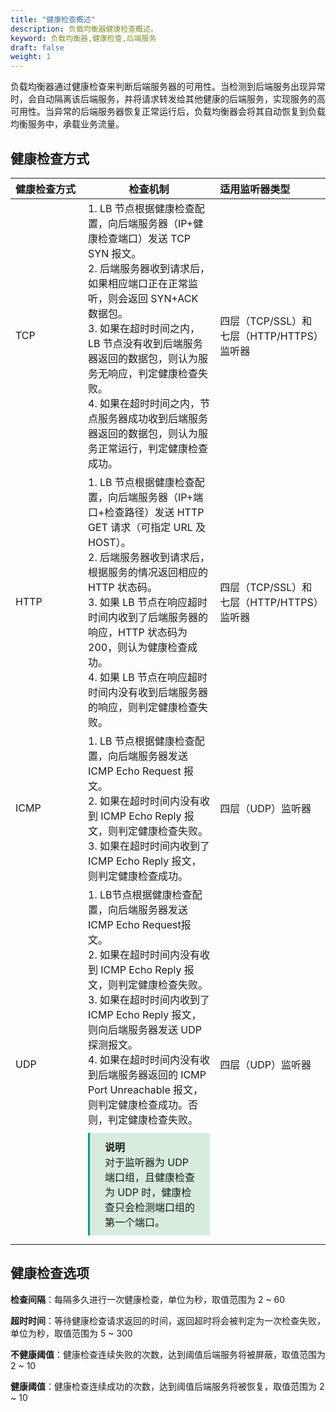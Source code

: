 ```yaml
---
title: "健康检查概述"
description: 负载均衡器健康检查概述。
keyword: 负载均衡器,健康检查,后端服务
draft: false
weight: 1
---
```


负载均衡器通过健康检查来判断后端服务器的可用性。当检测到后端服务出现异常时，会自动隔离该后端服务，并将请求转发给其他健康的后端服务，实现服务的高可用性。当异常的后端服务器恢复正常运行后，负载均衡器会将其自动恢复到负载均衡服务中，承载业务流量。

## 健康检查方式

| <span style="display:inline-block;width:100px">健康检查方式</span> | 检查机制                                                     | 适用监听器类型                            |
| :----------------------------------------------------------- | ------------------------------------------------------------ | :---------------------------------------- |
| TCP                                                          | 1. LB 节点根据健康检查配置，向后端服务器（IP+健康检查端口）发送 TCP SYN 报文。<br/>2. 后端服务器收到请求后，如果相应端口正在正常监听，则会返回 SYN+ACK 数据包。<br/>3. 如果在超时时间之内，LB 节点没有收到后端服务器返回的数据包，则认为服务无响应，判定健康检查失败。<br/>4. 如果在超时时间之内，节点服务器成功收到后端服务器返回的数据包，则认为服务正常运行，判定健康检查成功。 | 四层（TCP/SSL）和七层（HTTP/HTTPS）监听器 |
| HTTP                                                         | 1. LB 节点根据健康检查配置，向后端服务器（IP+端口+检查路径）发送 HTTP GET 请求（可指定 URL 及 HOST）。<br/>2. 后端服务器收到请求后，根据服务的情况返回相应的 HTTP 状态码。<br/>3. 如果 LB 节点在响应超时时间内收到了后端服务器的响应，HTTP 状态码为 200，则认为健康检查成功。<br/>4. 如果 LB 节点在响应超时时间内没有收到后端服务器的响应，则判定健康检查失败。 | 四层（TCP/SSL）和七层（HTTP/HTTPS）监听器 |
| ICMP                                                         | 1. LB 节点根据健康检查配置，向后端服务器发送 ICMP Echo Request 报文。<br/>2. 如果在超时时间内没有收到 ICMP Echo Reply 报文，则判定健康检查失败。<br/>3. 如果在超时时间内收到了 ICMP Echo Reply 报文，则判定健康检查成功。 | 四层（UDP）监听器                         |
| UDP                                                          | 1. LB节点根据健康检查配置，向后端服务器发送ICMP Echo Request报文。<br/>2. 如果在超时时间内没有收到 ICMP Echo Reply 报文，则判定健康检查失败。<br/>3. 如果在超时时间内收到了 ICMP Echo Reply 报文，则向后端服务器发送 UDP 探测报文。<br/>4. 如果在超时时间内没有收到后端服务器返回的 ICMP Port Unreachable 报文，则判定健康检查成功。否则，判定健康检查失败。<div style="background-color: #D8ECDE; padding: 10px 24px; margin: 10px 0; border-left: 3px solid #00a971;"><b>说明</b><br/>对于监听器为 UDP 端口组，且健康检查为 UDP 时，健康检查只会检测端口组的第一个端口。</div> | 四层（UDP）监听器                         |

## 健康检查选项

**检查间隔**：每隔多久进行一次健康检查，单位为秒，取值范围为 2 ~ 60

**超时时间**：等待健康检查请求返回的时间，返回超时将会被判定为一次检查失败，单位为秒，取值范围为 5 ~ 300

**不健康阈值**：健康检查连续失败的次数，达到阈值后端服务将被屏蔽，取值范围为 2 ~ 10

**健康阈值**：健康检查连续成功的次数，达到阈值后端服务将被恢复，取值范围为 2 ~ 10

